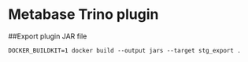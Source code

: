 # Metabase Trino plugin

##Export plugin JAR file

```shell
DOCKER_BUILDKIT=1 docker build --output jars --target stg_export .
```
